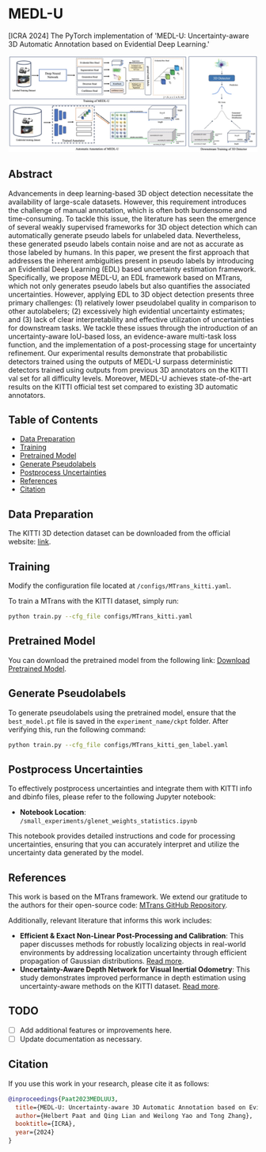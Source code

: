 # MEDL-U
[ICRA 2024] The PyTorch implementation of 'MEDL-U: Uncertainty-aware 3D Automatic Annotation based on Evidential Deep Learning.'

![Model Architecture](archi.jpg)

## Abstract
Advancements in deep learning-based 3D object detection necessitate the availability of large-scale datasets. However, this requirement introduces the challenge of manual annotation, which is often both burdensome and time-consuming. To tackle this issue, the literature has seen the emergence of several weakly supervised frameworks for 3D object detection which can automatically generate pseudo labels for unlabeled data. Nevertheless, these generated pseudo labels contain noise and are not as accurate as those labeled by humans. In this paper, we present the first approach that addresses the inherent ambiguities present in pseudo labels by introducing an Evidential Deep Learning (EDL) based uncertainty estimation framework. Specifically, we propose MEDL-U, an EDL framework based on MTrans, which not only generates pseudo labels but also quantifies the associated uncertainties. However, applying EDL to 3D object detection presents three primary challenges: (1) relatively lower pseudolabel quality in comparison to other autolabelers; (2) excessively high evidential uncertainty estimates; and (3) lack of clear interpretability and effective utilization of uncertainties for downstream tasks. We tackle these issues through the introduction of an uncertainty-aware IoU-based loss, an evidence-aware multi-task loss function, and the implementation of a post-processing stage for uncertainty refinement. Our experimental results demonstrate that probabilistic detectors trained using the outputs of MEDL-U surpass deterministic detectors trained using outputs from previous 3D annotators on the KITTI val set for all difficulty levels. Moreover, MEDL-U achieves state-of-the-art results on the KITTI official test set compared to existing 3D automatic annotators.

## Table of Contents
- [Data Preparation](#data-preparation)
- [Training](#training)
- [Pretrained Model](#pretrained-model)
- [Generate Pseudolabels](#generate-pseudolabels)
- [Postprocess Uncertainties](#postprocess-uncertainties)
- [References](#references)
- [Citation](#citation)




## Data Preparation
The KITTI 3D detection dataset can be downloaded from the official website: [link](http://www.cvlibs.net/datasets/kitti/eval_object.php?obj_benchmark=3d).

## Training
Modify the configuration file located at `/configs/MTrans_kitti.yaml`.

To train a MTrans with the KITTI dataset, simply run:

```bash
python train.py --cfg_file configs/MTrans_kitti.yaml
```

## Pretrained Model
You can download the pretrained model from the following link: [Download Pretrained Model](https://drive.google.com/file/d/1-tzkSk0CdMg9B95b-i4eaTcpahCF3EG8/view?usp=sharing).

## Generate Pseudolabels
To generate pseudolabels using the pretrained model, ensure that the `best_model.pt` file is saved in the `experiment_name/ckpt` folder. After verifying this, run the following command:

```bash
python train.py --cfg_file configs/MTrans_kitti_gen_label.yaml
```

## Postprocess Uncertainties
To effectively postprocess uncertainties and integrate them with KITTI info and dbinfo files, please refer to the following Jupyter notebook:

- **Notebook Location**: `/small_experiments/glenet_weights_statistics.ipynb`

This notebook provides detailed instructions and code for processing uncertainties, ensuring that you can accurately interpret and utilize the uncertainty data generated by the model.

## References
This work is based on the MTrans framework. We extend our gratitude to the authors for their open-source code: [MTrans GitHub Repository](https://github.com/Cliu2/MTrans).

Additionally, relevant literature that informs this work includes:
- **Efficient & Exact Non-Linear Post-Processing and Calibration**: This paper discusses methods for robustly localizing objects in real-world environments by addressing localization uncertainty through efficient propagation of Gaussian distributions. [Read more](https://arxiv.org/abs/2306.08981).
- **Uncertainty-Aware Depth Network for Visual Inertial Odometry**: This study demonstrates improved performance in depth estimation using uncertainty-aware methods on the KITTI dataset. [Read more](https://www.mdpi.com/1424-8220/24/20/6665).

## TODO
- [ ] Add additional features or improvements here.
- [ ] Update documentation as necessary.

## Citation
If you use this work in your research, please cite it as follows:

```bibtex
@inproceedings{Paat2023MEDLUU3,
  title={MEDL-U: Uncertainty-aware 3D Automatic Annotation based on Evidential Deep Learning},
  author={Helbert Paat and Qing Lian and Weilong Yao and Tong Zhang},
  booktitle={ICRA},
  year={2024}
}
```
